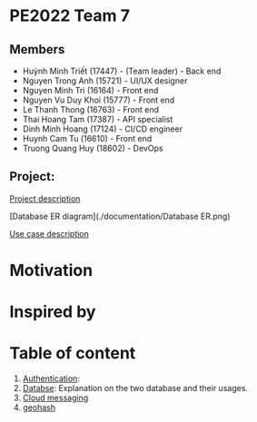 # PE2022 Team 7

## Members
+ Huỳnh Minh Triết (17447) - (Team leader) - Back end
+ Nguyen Trong Anh (15721) - UI/UX designer 
+ Nguyen Minh Tri (16164) - Front end 
+ Nguyen Vu Duy Khoi (15777) - Front end
+ Le Thanh Thong (16763) - Front end
+ Thai Hoang Tam (17387) - API specialist
+ Dinh Minh Hoang (17124) - CI/CD engineer
+ Huynh Cam Tu (16610) - Front end
+ Truong Quang Huy (18602) - DevOps 

## Project:
[Project description](Project_Proposal.pdf)

[Database ER diagram](./documentation/Database ER.png)

[Use case description](./documentation/usecase_diagram.png)

# Motivation

# Inspired by

# Table of content 
1. [Authentication](./documentation/Authentication_architecture.md): 
2. [Databse](./documentation/backend/Overview.md): Explanation on the two database and their usages.
3. [Cloud messaging](./documentation/cloud_messaging/overview.md)
4. [geohash](./documentation/geohash.md)
